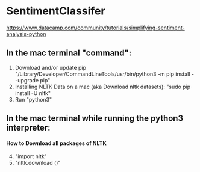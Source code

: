 # SentimentClassifer

https://www.datacamp.com/community/tutorials/simplifying-sentiment-analysis-python

## In the mac terminal "command":
1. Download and/or update pip "/Library/Developer/CommandLineTools/usr/bin/python3 -m pip install --upgrade pip"
2. Installing NLTK Data on a mac (aka Download nltk datasets): "sudo pip install -U nltk"
3. Run "python3"
## In the mac terminal while running the python3 interpreter:
#### How to Download all packages of NLTK
4. "import nltk"
5. "nltk.download ()"


